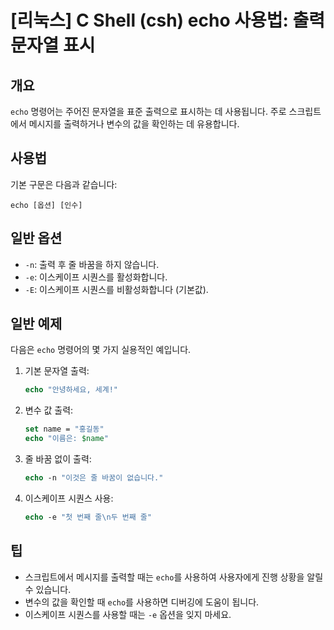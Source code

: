 # [리눅스] C Shell (csh) echo 사용법: 출력 문자열 표시

## 개요
`echo` 명령어는 주어진 문자열을 표준 출력으로 표시하는 데 사용됩니다. 주로 스크립트에서 메시지를 출력하거나 변수의 값을 확인하는 데 유용합니다.

## 사용법
기본 구문은 다음과 같습니다:

```
echo [옵션] [인수]
```

## 일반 옵션
- `-n`: 출력 후 줄 바꿈을 하지 않습니다.
- `-e`: 이스케이프 시퀀스를 활성화합니다.
- `-E`: 이스케이프 시퀀스를 비활성화합니다 (기본값).

## 일반 예제
다음은 `echo` 명령어의 몇 가지 실용적인 예입니다.

1. 기본 문자열 출력:
   ```csh
   echo "안녕하세요, 세계!"
   ```

2. 변수 값 출력:
   ```csh
   set name = "홍길동"
   echo "이름은: $name"
   ```

3. 줄 바꿈 없이 출력:
   ```csh
   echo -n "이것은 줄 바꿈이 없습니다."
   ```

4. 이스케이프 시퀀스 사용:
   ```csh
   echo -e "첫 번째 줄\n두 번째 줄"
   ```

## 팁
- 스크립트에서 메시지를 출력할 때는 `echo`를 사용하여 사용자에게 진행 상황을 알릴 수 있습니다.
- 변수의 값을 확인할 때 `echo`를 사용하면 디버깅에 도움이 됩니다.
- 이스케이프 시퀀스를 사용할 때는 `-e` 옵션을 잊지 마세요.